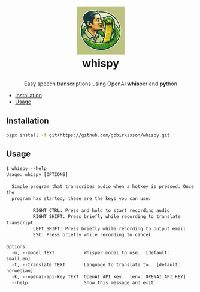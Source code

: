 <h1>
  <p align="center">
    <a href="https://github.com/gbbirkisson/whispy">
      <img src="logo.png" alt="Logo" height="128">
    </a>
    <br>whispy
  </p>
</h1>

<p align="center">
  Easy speech transcriptions using OpenAI <b>whis</b>per and <b>py</b>thon
</p>

<!-- vim-markdown-toc GFM -->

* [Installation](#installation)
* [Usage](#usage)

<!-- vim-markdown-toc -->

## Installation

```bash
pipx install -f git+https://github.com/gbbirkisson/whispy.git
```

## Usage

```
$ whispy --help
Usage: whispy [OPTIONS]

  Simple program that transcribes audio when a hotkey is pressed. Once the
  program has started, these are the keys you can use:

          RIGHT_CTRL: Press and hold to start recording audio
          RIGHT_SHIFT: Press briefly while recording to translate transcript
          LEFT_SHIFT: Press briefly while recording to output email
          ESC: Press briefly while recording to cancel

Options:
  -m, --model TEXT           Whisper model to use.  [default: small.en]
  -t, --translate TEXT       Language to translate to.  [default: norwegian]
  -k, --openai-api-key TEXT  OpenAI API key.  [env: OPENAI_API_KEY]
  --help                     Show this message and exit.
```
